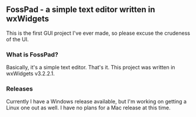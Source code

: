 ## FossPad - a simple text editor written in wxWidgets


This is the first GUI project I've ever made, so please excuse the crudeness of the UI. 

### What is FossPad?

Basically, it's a simple text editor. That's it.
This project was written in wxWidgets v3.2.2.1.

### Releases
Currently I have a Windows release available, but I'm working on getting a Linux one out as well.
I have no plans for a Mac release at this time.
